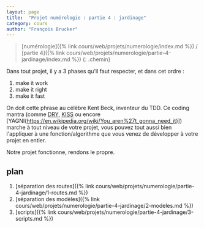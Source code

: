 ```yaml
---
layout: page
title:  "Projet numérologie : partie 4 : jardinage"
category: cours
author: "François Brucker"
---
```


> [numérologie]({% link cours/web/projets/numerologie/index.md %}) / [partie 4]({% link cours/web/projets/numerologie/partie-4-jardinage/index.md %})
{: .chemin}

Dans tout projet, il y a 3 phases qu'il faut respecter, et dans cet ordre :

1. make it work
2. make it right
3. make it fast

On doit cette phrase au célèbre Kent Beck, inventeur du TDD. Ce coding mantra (comme [DRY](https://en.wikipedia.org/wiki/Don%27t_repeat_yourself), [KISS](https://en.wikipedia.org/wiki/KISS_principle) ou encore [YAGNI(https://en.wikipedia.org/wiki/You_aren%27t_gonna_need_it)]) marche à tout niveau de votre projet, vous pouvez tout aussi bien l'appliquer à une fonction/algorithme que vous venez de développer à votre projet en entier.

Notre projet fonctionne, rendons le propre.

## plan

1. [séparation des routes]({% link cours/web/projets/numerologie/partie-4-jardinage/1-routes.md %})
2. [séparation des modèles]({% link cours/web/projets/numerologie/partie-4-jardinage/2-modeles.md %})
3. [scripts]({% link cours/web/projets/numerologie/partie-4-jardinage/3-scripts.md %})